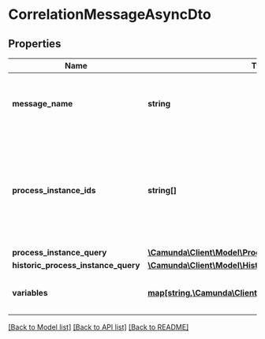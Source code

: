 # CorrelationMessageAsyncDto

## Properties
Name | Type | Description | Notes
------------ | ------------- | ------------- | -------------
**message_name** | **string** | The name of the message to correlate. Corresponds to the &#x27;name&#x27; element of the message defined in BPMN 2.0 XML. Can be null to correlate by other criteria only. | [optional] 
**process_instance_ids** | **string[]** | A list of process instance ids that define a group of process instances to which the operation will correlate a message.  Please note that if &#x60;processInstanceIds&#x60;, &#x60;processInstanceQuery&#x60; and &#x60;historicProcessInstanceQuery&#x60; are defined, the resulting operation will be performed on the union of these sets. | [optional] 
**process_instance_query** | [**\Camunda\Client\Model\ProcessInstanceQueryDto**](ProcessInstanceQueryDto.md) |  | [optional] 
**historic_process_instance_query** | [**\Camunda\Client\Model\HistoricProcessInstanceQueryDto**](HistoricProcessInstanceQueryDto.md) |  | [optional] 
**variables** | [**map[string,\Camunda\Client\Model\VariableValueDto]**](VariableValueDto.md) | All variables the operation will set in the root scope of the process instances the message is correlated to. | [optional] 

[[Back to Model list]](../../README.md#documentation-for-models) [[Back to API list]](../../README.md#documentation-for-api-endpoints) [[Back to README]](../../README.md)

